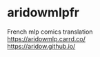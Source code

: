 # aridowmlpfr
French mlp comics translation  
https://aridowmlp.carrd.co/  
https://aridow.github.io/
